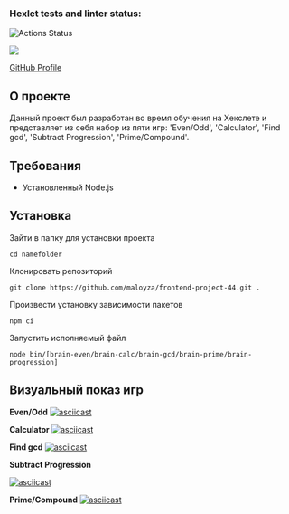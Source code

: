 ### Hexlet tests and linter status:
![Actions Status](https://github.com/maloyza/frontend-project-44/workflows/hexlet-check/badge.svg)

<a href="https://codeclimate.com/github/maloyza/frontend-project-44/maintainability"><img src="https://api.codeclimate.com/v1/badges/2544362cec530bc0a94f/maintainability" /></a>

[GitHub Profile](https://github.com/maloyza/frontend-project-44/actions)

## О проекте

Данный проект был разработан во время обучения на Хекслете и представляет из себя набор из пяти игр: 'Even/Odd', 'Calculator', 'Find gcd', 'Subtract Progression', 'Prime/Compound'.

## Требования
<ul>
    <li>Установленный Node.js</li>
</ul>

## Установка
Зайти в папку для установки проекта

    cd namefolder
Клонировать репозиторий

    git clone https://github.com/maloyza/frontend-project-44.git .
Произвести установку зависимости пакетов

    npm ci
Запустить исполняемый файл

    node bin/[brain-even/brain-calc/brain-gcd/brain-prime/brain-progression]

## Визуальный показ игр

**Even/Odd**
[![asciicast](https://asciinema.org/a/545940.svg)](https://asciinema.org/a/545940)

**Calculator**
[![asciicast](https://asciinema.org/a/ftgM8CzHEGl18VoAR1QNxZgjz.svg)](https://asciinema.org/a/ftgM8CzHEGl18VoAR1QNxZgjz)

**Find gcd**
[![asciicast](https://asciinema.org/a/27hBR0eoNZMkkVVQOBjshfmBm.svg)](https://asciinema.org/a/27hBR0eoNZMkkVVQOBjshfmBm)

**Subtract Progression**

[![asciicast](https://asciinema.org/a/RFMXJG4VRvlr8qKkuIKN0ACYc.svg)](https://asciinema.org/a/RFMXJG4VRvlr8qKkuIKN0ACYc)

**Prime/Compound**
[![asciicast](https://asciinema.org/a/TaQQHBUECzAOiReBu2KNVsIJQ.svg)](https://asciinema.org/a/TaQQHBUECzAOiReBu2KNVsIJQ)


